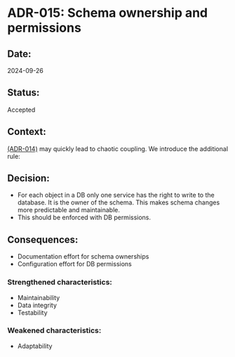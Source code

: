# ADR-015: Schema ownership and permissions

## Date:
2024-09-26

## Status:
Accepted

## Context:

[(ADR-014)](/ADR/ADR-014-multiple-services-on-same-database.md) may quickly lead to chaotic coupling. We introduce the additional rule:

## Decision:
- For each object in a DB only one service has the right to write to the database.
  It is the owner of the schema. This makes schema changes more predictable and maintainable.
- This should be enforced with DB permissions.

## Consequences:
- Documentation effort for schema ownerships
- Configuration effort for DB permissions



### Strengthened characteristics:
- Maintainability
- Data integrity
- Testability

### Weakened characteristics:
- Adaptability
